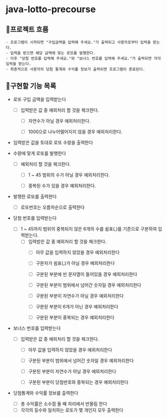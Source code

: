 # java-lotto-precourse
## 📌프로젝트 흐름

    - 프로그램이 시작되면 "구입금액을 입력해 주세요."가 출력되고 사용자로부터 입력을 받는다.
    - 입력을 받으면 해당 금액에 맞는 로또를 발행한다.
    - 이후 "당첨 번호를 입력해 주세요."와 "보너스 번호를 입력해 주세요."가 출력되면 각각 입력을 받는다.
    - 최종적으로 사용자의 당첨 통계와 수익률 정보가 출력되면 프로그램이 종료된다.

## 📑구현할 기능 목록

- 로또 구입 금액을 입력받는다

    - [ ] 입력받은 값 중 예외처리 할 것을 체크한다.
        - [ ] 자연수가 아닐 경우 예외처리한다.
        - [ ] 1000으로 나누어떨어지지 않을 경우 예외처리한다.


- 입력받은 값을 토대로 로또 수량을 출력한다


- 수량에 맞게 로또를 발행한다
    - [ ] 예외처리 할 것을 체크한다.
        - [ ] 1 ~ 45 범위의 수가 아닐 경우 예외처리한다.
        - [ ] 중복된 수가 있을 경우 예외처리한다.


- 발행한 로또를 출력한다
    - [ ] 로또번호는 오름차순으로 출력한다


- 당첨 번호를 입력받는다
    - [ ] 1 ~ 45까지 범위의 중복되지 않은 6개의 수를 쉼표(,)를 기준으로 구분하여 입력받는다.
        - [ ] 입력받은 값 중 예외처리 할 것을 체크한다.
          - [ ] 아무 값을 입력하지 않았을 경우 예외처리한다
          - [ ] 구분자가 쉼표(,)가 아닐 경우 예외처리한다
          - [ ] 구분된 부분에 빈 문자열이 들어있을 경우 예외처리한다
          - [ ] 구분된 부분이 범위에서 넘어간 숫자일 경우 예외처리한다
          - [ ] 구분된 부분이 자연수가 아닐 경우 예외처리한다
          - [ ] 구분된 부분이 6개가 아닌 경우 예외처리한다
          - [ ] 구분된 부분이 중복되는 경우 예외처리한다


- 보너스 번호를 입력받는다
  - [ ] 입력받은 값 중 예외처리 할 것을 체크한다.
    - [ ] 아무 값을 입력하지 않았을 경우 예외처리한다
    - [ ] 구분된 부분이 범위에서 넘어간 숫자일 경우 예외처리한다
    - [ ] 구분된 부분이 자연수가 아닐 경우 예외처리한다
    - [ ] 구분된 부분이 당첨번호와 중복되는 경우 예외처리한다


- 당첨통계와 수익률 정보를 출력한다
  - [ ] 총 수익률은 소수점 둘 째 자리에서 반올림 한다
  - [ ] 각각의 등수와 일치하는 로또가 몇 개인지 모두 출력한다